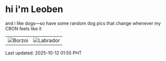 # hi i'm Leoben

and i like dogs—so have some random dog pics that change whenever my CRON feels like it

|  |  |
|--------|----------|
| ![Borzoi](https://random-dog-vercel.vercel.app/api/random-borzoi?v=1760205343) | ![Labrador](https://random-dog-vercel.vercel.app/api/random-labrador?v=1760205343) |

Last updated: 2025-10-12 01:55 PHT
